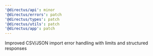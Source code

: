 ```yaml
---
'@directus/api': minor
'@directus/errors': patch
'@directus/types': patch
'@directus/utils': patch
'@directus/app': patch
---
```


Improved CSV/JSON import error handling with limits and structured responses
